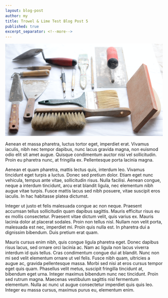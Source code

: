 ```yaml
---
layout: blog-post
author: my
title: Trowel & Lime Test Blog Post 5
published: true
excerpt_separator: <!--more-->
---
```


![My new sgraffito](/img/blog-tools.png)

Aenean et massa pharetra, luctus tortor eget, imperdiet erat. Vivamus iaculis, nibh nec tempor dapibus, nunc lacus gravida magna, non euismod odio elit sit amet augue. Quisque condimentum auctor nisi vel sollicitudin. Proin eu pharetra nunc, at fringilla ex. Pellentesque porta lacinia magna.

 <!--more-->

Aenean et quam pharetra, mattis lectus quis, interdum leo. Vivamus tincidunt eget turpis a luctus. Donec sed pretium dolor. Etiam eget nunc vehicula, tempus ante vitae, sollicitudin risus. Nulla facilisi. Aenean congue, neque a interdum tincidunt, arcu erat blandit ligula, nec elementum nibh augue vitae turpis. Fusce mattis lacus sed nibh posuere, vitae suscipit eros iaculis. In hac habitasse platea dictumst.

Integer ut justo et felis malesuada congue ac non neque. Praesent accumsan tellus sollicitudin quam dapibus sagittis. Mauris efficitur risus eu ex mollis consectetur. Praesent vitae dictum velit, quis varius ex. Mauris lacinia dolor at placerat sodales. Proin non tellus nisl. Nullam non velit porta, malesuada est nec, imperdiet mi. Proin quis nulla est. In pharetra dui a dignissim bibendum. Duis pretium erat quam.

Mauris cursus enim nibh, quis congue ligula pharetra eget. Donec dapibus risus lacus, sed ornare orci lacinia ac. Nam ac ligula non lacus viverra interdum id quis tellus. Cras condimentum congue dui at blandit. Nunc non mi sed velit elementum ornare ut vel felis. Fusce nibh quam, ultricies a augue ac, gravida pellentesque massa. Morbi sed nisi at eros cursus tempor eget quis quam. Phasellus velit metus, suscipit fringilla tincidunt at, bibendum eget urna. Integer maximus bibendum nunc nec tincidunt. Proin sed rutrum magna. Maecenas vestibulum sagittis nisl fermentum elementum. Nulla ac nunc ut augue consectetur imperdiet quis quis leo. Integer eu massa cursus, maximus purus eu, elementum enim.